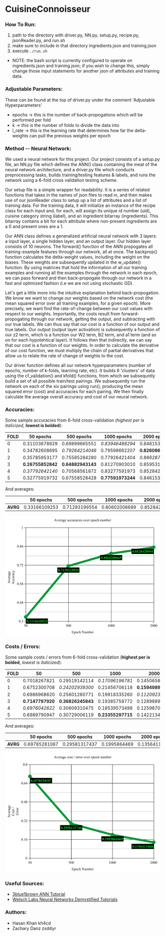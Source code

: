# CuisineConnoisseur

### How To Run:
1. path to the directory with driver.py, NN.py, setup.py, recipe.py, jsonReader.py, and run.sh
2. make sure to include in that directory ingredients.json and training.json
3. execute `./run.sh`
  * NOTE: the bash script is currently configured to operate on ingredients.json and training.json; if you wish to change this, simply change those input statements for another json of attributes and training data.

### Adjustable Parameters:
These can be found at the top of driver.py under the comment 'Adjustable Hyperparameters'
* epochs -> this is the number of back-propogations which will be performed per fold
* k -> this is the number of folds to divide the data into
* l_rate -> this is the learning rate that determines how far the delta-weights can pull the previous weights per epoch

### Method -- Neural Network:

We used a neural network for this project. Our project consists of a setup.py file, an NN.py file which defines the ANN() class containing the meat of the neural network architecture, and a driver.py file which conducts preprocessing tasks, builds training/testing features & labels, and runs the network using a 6-fold cross validation testing scheme.

Our setup file is a simple wrapper for readability. It is a series of related functions that takes in the names of json files to read in, and then makes use of our jsonReader class to setup up a list of attributes and a list of training data. For the training data, it will initialize an instance of the recipe class for each input and, for each, will assign its unique id number (uid), cuisine category string (label), and an ingredient bitarray (ingredients). This bitarray contains a bit for each attribute where non-present ingredients are a 0 and present ones are a 1.

Our ANN class defines a generalized artificial neural network with 3 layers: a input layer, a single hidden layer, and an output layer. Our hidden layer consists of 10 neurons. The forward() function of the ANN propogates all training-example features through our network, all at once. The backprop() function calculates the delta-weight values, including the weight on the biases. These weights are subsequently updated in the w_update() function. By using matrices that hold the information of all our training examples and running all the examples through the network in each epoch, we can pass forward and then back-propogate through our network in a fast and optimized fashion (i.e we are not using stochastic GD).

Let's get a little more into the intuitive explanation behind back-propogation. We know we want to change our weights based on the network cost (the mean squared error over all training examples, for a given epoch). More precisely, we want find the rate-of-change between our cost values with respect to our weights. Importantly, the costs result from forward-propogating through our network, getting the output, and subtracting with our true labels. We can thus say that our cost is a function of our output and true labels. Our output (output layer activation) is subsequently a function of our z2 term, which is a function our W2 term, B2 term, and a1 term (and so on for each hypotehtical layer). It follows then that indirectly, we can say that our cost is a function of our weights. In order to calculate the derivative of our cost function, we must multiply the chain of partial derivatives that allow us to relate the rate of change of weights to the cost.  

Our driver function defines all our network hyperparameters (number of epochs, number of k-folds, learning rate, etc). It builds 6 'clusters' of data using the cf_validation() and kfold() functions, from which we subsequntly build a set of all possible train/test pairings. We subsequently run the network on each of the six pairings using run(), producing the mean squared error (cost) and accuracies for each pairing. We then finally calculate the average overall accuracy and cost of our neural network.

### Accuracies:

Some sample accuracies from 6-fold cross-validation (_highest per is italicized_, **lowest is bolded**):

| FOLD 	| 50 epochs      	    | 500 epochs          | 1000 epochs         | 2000 epochs    	    |
|------	|--------------------	|--------------------	|--------------------	|--------------------	|
| 0    	| 0.31103678929 	    | 0.69899665551 	    | _0.83946488294_ 	  | 0.84615384615 	    |
| 1    	| 0.34782608695 	    | _0.79264214046_ 	  | 0.79598662207 	    | **0.82608695652** 	|
| 2    	| 0.35785953177 	    | 0.75585284280 	    | 0.77926421404 	    | _0.88628762541_ 	  |
| 3    	| **0.26755852842** 	| **0.64882943143** 	| 0.81270903010 	    | 0.85953177257 	    |
| 4    	| _0.37792642140_ 	  | 0.70568561872 	    | 0.83277591973 	    | 0.85284280936 	    |
| 5    	| 0.32775919732 	    | 0.67558528428 	    | **0.77591973244** 	| 0.84615384615 	    |

And averages:

|     	   | 50 epochs      	    | 500 epochs          | 1000 epochs         | 2000 epochs    	    |
|--------- |--------------------	|--------------------	|--------------------	|--------------------	|
| **AVRG** | 0.33166109253 	      | 0.71293199554 	    | 0.80602006689 	    | 0.85284280936 	    |

![Average Accuracies Over Epoch Number](images/avgacc.png)

### Costs / Errors:

Some sample costs / errors from 6-fold cross-validation (**highest per is bolded**, _lowest is italicized_):

| FOLD 	| 50             	    | 500            	    | 1000           	    | 2000           	    |
|------	|--------------------	|--------------------	|--------------------	|--------------------	|
| 0    	| 0.7018267821 	      | 0.29519142114 	    | _0.17096196781_ 	  | 0.14506582411 	    |
| 1    	| 0.6752300708 	      | _0.24202939300_ 	  | 0.21456706118 	    | **0.15949890919** 	|
| 2    	| 0.6986968620 	      | 0.25601260771 	    | 0.19918335260 	    | _0.11209239151_   	|
| 3    	| **0.7147797920** 	  | **0.36826245843** 	| 0.19385758772 	    | 0.12898899282 	    |
| 4    	| _0.6976042622_ 	    | 0.30609310475 	    | 0.18539573498 	    | 0.12598703630 	    |
| 5    	| 0.6989790947 	      | 0.30729006119 	    | **0.23355297715** 	| 0.14221348664 	    |

And averages:

|     	   | 50 epochs      	    | 500 epochs          | 1000 epochs         | 2000 epochs    	    |
|--------- |--------------------	|--------------------	|--------------------	|--------------------	|
| **AVRG** | 0.69785281067 	      | 0.29581317437 	    | 0.1995864469 	      | 0.13564110676 	    |

![Average Accuracies Over Epoch Number](images/avgcost.png)

### Useful Sources:
* [3blue1brown ANN Tutorial](https://www.youtube.com/watch?v=tIeHLnjs5U8)
* [Welsch Labs Neural Networks Demystified Tutorials](https://www.youtube.com/watch?v=bxe2T-V8XRs)

### Authors:
* Hasan Khan kh4cd
* Zachary Danz zsd4yr
